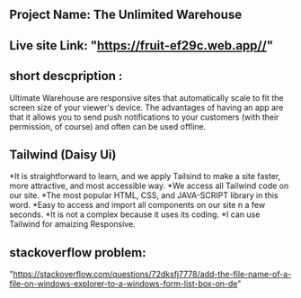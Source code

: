 ## Project Name: The Unlimited Warehouse
## Live site Link: "https://fruit-ef29c.web.app//"
## short descpription  :
Ultimate Warehouse are responsive sites that automatically scale to fit the screen size of your viewer's device. The advantages of having an app are that it allows you to send push notifications to your customers (with their permission, of course) and often can be used offline.

## Tailwind (Daisy Ui) 
*It is straightforward to learn, and we apply Tailsind to make a site faster, more attractive, and most accessible way.
*We access all Tailwind code on our site.
*The most popular HTML, CSS, and JAVA-SCRIPT library in this word.
*Easy to access and import all components on our site n a few seconds.
*It is not a  complex because it uses its coding.
*I can use Tailwind for amaizing Responsive.

## stackoverflow problem:
 "https://stackoverflow.com/questions/72dksfj7778/add-the-file-name-of-a-file-on-windows-explorer-to-a-windows-form-list-box-on-de"